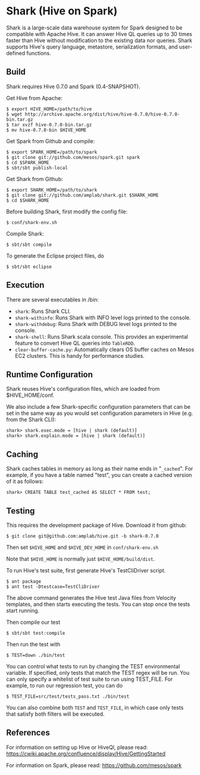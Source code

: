 # Shark (Hive on Spark)

Shark is a large-scale data warehouse system for Spark designed to be compatible with
Apache Hive. It can answer Hive QL queries up to 30 times faster than Hive without
modification to the existing data nor queries. Shark supports Hive's query language,
metastore, serialization formats, and user-defined functions.


## Build

Shark requires Hive 0.7.0 and Spark (0.4-SNAPSHOT).

Get Hive from Apache:

    $ export HIVE_HOME=/path/to/hive
    $ wget http://archive.apache.org/dist/hive/hive-0.7.0/hive-0.7.0-bin.tar.gz
    $ tar xvzf hive-0.7.0-bin.tar.gz
    $ mv hive-0.7.0-bin $HIVE_HOME

Get Spark from Github and compile:

    $ export SPARK_HOME=/path/to/spark
    $ git clone git://github.com/mesos/spark.git spark 
    $ cd $SPARK_HOME 
    $ sbt/sbt publish-local

Get Shark from Github:

    $ export SHARK_HOME=/path/to/shark
    $ git clone git://github.com/amplab/shark.git $SHARK_HOME
    $ cd $SHARK_HOME

Before building Shark, first modify the config file:

    $ conf/shark-env.sh 

Compile Shark: 

    $ sbt/sbt compile

To generate the Eclipse project files, do

    $ sbt/sbt eclipse


## Execution

There are several executables in /bin:

* `shark`: Runs Shark CLI.
* `shark-withinfo`: Runs Shark with INFO level logs printed to the console.
* `shark-withdebug`: Runs Shark with DEBUG level logs printed to the console.
* `shark-shell`: Runs Shark scala console. This provides an experimental feature
to convert Hive QL queries into `TableRDD`.
* `clear-buffer-cache.py`: Automatically clears OS buffer caches on Mesos EC2
clusters. This is handy for performance studies.


## Runtime Configuration

Shark reuses Hive's configuration files, which are loaded from $HIVE_HOME/conf.

We also include a few Shark-specific configuration parameters that can be set
in the same way as you would set configuration parameters in Hive (e.g. from the 
Shark CLI):

    shark> shark.exec.mode = [hive | shark (default)]
    shark> shark.explain.mode = [hive | shark (default)]


## Caching

Shark caches tables in memory as long as their name ends in "`_cached`". For example, 
if you have a table named "test", you can create a cached version of it as follows:

    shark> CREATE TABLE test_cached AS SELECT * FROM test;


## Testing

This requires the development package of Hive. Download it from github:

    $ git clone git@github.com:amplab/hive.git -b shark-0.7.0

Then set `$HIVE_HOME` and `$HIVE_DEV_HOME` in `conf/shark-env.sh`

Note that `$HIVE_HOME` is normally just `$HIVE_HOME/build/dist`.

To run Hive's test suite, first generate Hive's TestCliDriver script.

    $ ant package
    $ ant test -Dtestcase=TestCliDriver

The above command generates the Hive test Java files from Velocity templates,
and then starts executing the tests. You can stop once the tests start running.

Then compile our test

    $ sbt/sbt test:compile

Then run the test with

    $ TEST=down ./bin/test

You can control what tests to run by changing the TEST environmental variable.
If specified, only tests that match the TEST regex will be run. You can only
specify a whitelist of test suite to run using TEST_FILE. For example, to run
our regression test, you can do

    $ TEST_FILE=src/test/tests_pass.txt ./bin/test

You can also combine both `TEST` and `TEST_FILE`, in which case only tests that
satisfy both filters will be executed.


References
----------
For information on setting up Hive or HiveQl, please read:
https://cwiki.apache.org/confluence/display/Hive/GettingStarted

For information on Spark, please read:
https://github.com/mesos/spark


